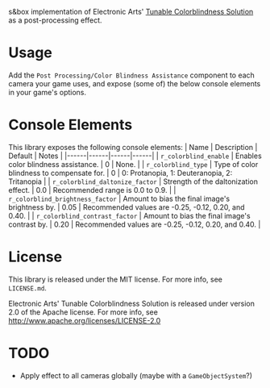 s&box implementation of Electronic Arts' [Tunable Colorblindness Solution](https://github.com/electronicarts/Tunable-Colorblindness-Solution) as a post-processing effect.

Usage
==================
Add the `Post Processing/Color Blindness Assistance` component to each camera your game uses, and expose (some of) the below console elements in your game's options.

Console Elements
==================
This library exposes the following console elements:
| Name | Description | Default | Notes |
|------|------|------|------|
| `r_colorblind_enable` | Enables color blindness assistance. | 0 | None. |
| `r_colorblind_type` | Type of color blindness to compensate for. | 0 | 0: Protanopia, 1: Deuteranopia, 2: Tritanopia |
| `r_colorblind_daltonize_factor` | Strength of the daltonization effect. | 0.0 | Recommended range is 0.0 to 0.9. |
| `r_colorblind_brightness_factor` | Amount to bias the final image's brightness by. | 0.05 | Recommended values are -0.25, -0.12, 0.20, and 0.40. |
| `r_colorblind_contrast_factor` | Amount to bias the final image's contrast by. | 0.20 | Recommended values are -0.25, -0.12, 0.20, and 0.40. |

License
==================
This library is released under the MIT license. For more info, see `LICENSE.md`.

Electronic Arts' Tunable Colorblindness Solution is released under version 2.0 of the Apache license. For more info, see http://www.apache.org/licenses/LICENSE-2.0

TODO
==================
- Apply effect to all cameras globally (maybe with a `GameObjectSystem`?)
